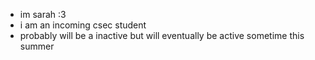 - im sarah :3
- i am an incoming csec student
- probably will be a inactive but will eventually be active sometime this summer

